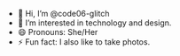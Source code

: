 - 👋 Hi, I’m @code06-glitch
- 👀 I’m interested in technology and design.
- 😄 Pronouns: She/Her
- ⚡ Fun fact: I also like to take photos.

<!---
code06-glitch/code06-glitch is a ✨ special ✨ repository because its `README.md` (this file) appears on your GitHub profile.
You can click the Preview link to take a look at your changes.
--->
